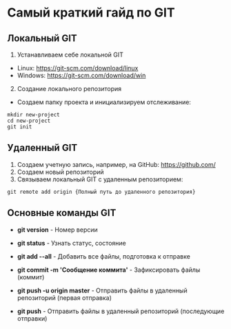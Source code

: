 # Самый краткий гайд по GIT

## Локальный GIT

1. Устанавливаем себе локальной GIT
* Linux: https://git-scm.com/download/linux
* Windows: https://git-scm.com/download/win

2. Создание локального репозитория

* Создаем папку проекта и инициализируем отслеживание:

```
mkdir new-project
cd new-project
git init

```

## Удаленный GIT

1. Создаем учетную запись, например, на GitHub: https://github.com/
2. Создаем новый репозиторий 
3. Связываем локальный GIT с удаленным репозиторием:

```
git remote add origin {Полный путь до удаленного репозитория}

```

## Основные команды GIT

* **git version**    - Номер версии
* **git status**     - Узнать статус, состояние 
* **git add --all**  - Добавить все файлы, подготовка к отправке

* **git commit -m 'Сообщение коммита'**  - Зафиксировать файлы (коммит)

* **git push -u origin master** - Отправить файлы в удаленный репозиторий (первая отправка)
* **git push** - Отправить файлы в удаленный репозиторий (последующие отправки)

